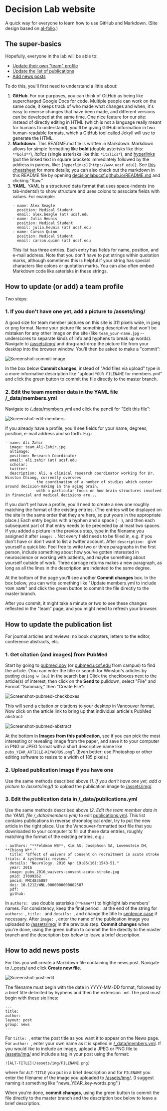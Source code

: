 # Decision Lab website

A quick way for everyone to learn how to use GitHub and Markdown. (Site design based on [al-folio](https://github.com/alshedivat/al-folio).)

## The super-basics
Hopefully, everyone in the lab will be able to:
- [Update their own "team" profile](#how-to-update-or-add-a-team-profile)
- [Update the list of publications](#how-to-update-the-publication-list)
- [Add news posts](#how-to-add-news-posts)

To do this, you'll first need to understand a little about: 
1. **GitHub**. For our purposes, you can think of GitHub as being like supercharged Google Docs for code. Multiple people can work on the same code, it keeps track of who made what changes and when, it's easy to reverse changes that have been made, and different versions can be developed at the same time. One nice feature for our site: instead of directly editing in HTML (which is not a language really meant for humans to understand), you'll be giving GitHub information in two human-readable formats, which a GitHub tool called Jekyll will use to generate the HTML. 
2. **Markdown**. This README.md file is written in Markdown. Markdown allows for simple formatting like **bold** (double asterisks like this: `**bold**`), *italics* (single asterisks like this: `*italics*`), and [hyperlinks](http://www.ucsf.edu) (put the linked text in square brackets immediately followed by the address in parens, like: `[hyperlinks](http://www.ucsf.edu)`). See [this cheatsheet](https://github.com/adam-p/markdown-here/wiki/Markdown-Cheatsheet) for more details; you can also check out the markdown in this README file by opening [decisionlabucsf.github.io/README.md](https://github.com/decisionlabucsf/decisionlabucsf.github.io/blob/master/README.md) and clicking "Raw."
3. **YAML**. YAML is a structured data format that uses space-indents (no tab-indents!) to show structure and uses colons to associate fields with values. For example:
    ```
    - name: Alex Beagle
      position: Medical Student
      email: alex.beagle (at) ucsf.edu
    - name: Julia Heunis
      position: Medical Student
      email: julia.heunis (at) ucsf.edu
    - name: Carson Quinn
      position: Medical Student
      email: carson.quinn (at) ucsf.edu
    ```
    This list has three entries. Each entry has fields for name, position, and e-mail address. Note that you don't have to put strings within quotation marks, although sometimes this is helpful if your string has special characters like colons or quotation marks. You can also often embed Markdown code like asterisks in these strings. 
    
## How to update (or add) a team profile
Two steps:
### 1. If you don't have one yet, add a picture to /assets/img/
A good size for team member pictures on this site is 311 pixels wide, in jpeg or png format. Name your picture file something descriptive that won't be mistaken for any other image on the site (like `team_your-name.jpg` -- underscores to separate kinds of info and hyphens to break up words). Navigate to [/assets/img/](https://github.com/decisionlabucsf/decisionlabucsf.github.io/tree/master/assets/img) and drag-and-drop the picture file from your desktop into the browser window. You'll then be asked to make a "commit":

![Screenshot-commit-image](/assets/img/site_readme-02-commit-image.png)

In the box below **Commit changes**, instead of "Add files via upload" type in a more informative description like "upload `YOUR FILENAME` for members.yml" and click the green button to commit the file directly to the master branch.

### 2. Edit the team member data in the YAML file /_data/members.yml
Navigate to [/_data/members.yml](https://github.com/decisionlabucsf/decisionlabucsf.github.io/blob/master/_data/members.yml) and click the pencil for "Edit this file":

![Screenshot-edit-members](/assets/img/site_readme-01-edit-data-members.png)

If you already have a profile, you'll see fields for your name, degrees, position, e-mail address and so forth. E.g.:

```
- name: Ali Zahir
  image: team_Ali-Zahir.jpg
  altimage: 
  position: Research Coordinator
  email: ali.zahir (at) ucsf.edu
  scholar: 
  twitter: 
  description: Ali, a clinical research coordinator working for Dr. Winston Chiong, currently oversees 
              the coordination of a number of studies which center around decision-making in the aging brain, 
              with a particular focus on how brain structures involved in financial and medical decisions are...
```
If you don't yet have a profile, you'll need to create a new one roughly matching the format of the existing entries. (The entries will be displayed on the site in the same order that they are here, so put yours in the appropriate place.) Each entry begins with a hyphen and a space (`- `), and then each subsequent part of that entry needs to be preceded by at least two spaces. If you added a picture in the previous step, type in the filename you assigned it after `image: `. Not every field needs to be filled in, e.g. if you don't have or don't want to list a twitter account. After `description: ` give yourself a quick bio. Feel free to write two or three paragraphs in the first person, include something about how you've gotten interested in neuroscience or working with patients, and maybe something about yourself outside of work. Three carriage returns makes a new paragraph, as long as all the lines in the description are indented to the same degree. 

At the bottom of the page you'll see another **Commit changes** box. In the box below, you can write something like "Update members.yml to include `YOUR NAME`" and click the green button to commit the file directly to the master branch. 

After you commit, it might take a minute or two to see these changes reflected in the "team" page, and you might need to refresh your browser. 

## How to update the publication list

For journal articles and reviews: no book chapters, letters to the editor, conference abstracts, etc.

### 1. Get citation (and images) from PubMed
Start by going to [pubmed.gov](http://pubmed.gov) (or [pubmed.ucsf.edu](http://pubmed.ucsf.edu) from campus) to find the article. (You can enter the title or search for Winston's articles by putting `chiong w [au]` in the search bar.) Click the checkboxes next to the article(s) of interest, then click on the **Send to** pulldown, select "File" and Format "Summary," then "Create File":

![Screenshot-pubmed-checkboxes](/assets/img/site_readme-04-pubmedexport.png)

This will send a citation or citations to your desktop in Vancouver format. Now click on the article link to bring up that individual article's PubMed abstract:

![Screenshot-pubmed-abstract](/assets/img/site_readme-03-pubmed.png)

At the bottom in **Images from this publication**, see if you can pick the most interesting or revealing image from the paper, and save it to your computer in PNG or JPEG format with a short descriptive name like `pubs_YEAR_ARTICLE-KEYWORDS.png`". (Even better: use Photoshop or other editing software to resize to a width of 185 pixels.)

### 2. Upload publication image if you have one
Use the same methods described above *(1. If you don't have one yet, add a picture to /assets/img/)* to upload the publication image to [/assets/img/](https://github.com/decisionlabucsf/decisionlabucsf.github.io/tree/master/assets/img). 

### 3. Edit the publication data in /_data/publications.yml
Use the same methods described above *(2. Edit the team member data in the YAML file /_data/members.yml)* to edit [publications.yml](https://github.com/decisionlabucsf/decisionlabucsf.github.io/blob/master/_data/publications.yml). This list contains publications in reverse chronological order, try to put the new article in the right place. Use the Vancouver-formatted text file that you downloaded to your computer to fill out these data entries, roughly matching the format of the existing entries, e.g.:
```
- authors: "**Feldman WB**, Kim AS, Josephson SA, Lowenstein DH, **Chiong W**."
  title: "Effect of waivers of consent on recruitment in acute stroke trials: A systematic review."
  details: "Neurology. 2016 Apr 19;86(16):1543-51."
  year: 2016
  image: pubs_2016_waivers-consent-acute-stroke.jpg
  pmid: 27009262
  pmcid: PMC4836887
  doi: 10.1212/WNL.0000000000002587 
  pdf:
  github:
```
In `authors: ` use double asterisks (`**Name**`) to highlight lab members' names. For consistency, keep the final period `.` at the end of the string for `authors: `, `title: ` and `details: `, and change the title to [sentence case](https://en.wikipedia.org/wiki/Letter_case#Sentence_case) if necessary. After `image: `, enter the name of the publication image you uploaded to [/assets/img/](https://github.com/decisionlabucsf/decisionlabucsf.github.io/tree/master/assets/img) in the previous step. **Commit changes** when you're done, using the green button to commit the file directly to the master branch and the description box below to leave a brief description. 

## How to add news posts
For this you will create a Markdown file containing the news post. Navigate to [/_posts/](https://github.com/decisionlabucsf/decisionlabucsf.github.io/tree/master/_posts) and click **Create new file**. 

![Screenshot-post-edit](/assets/img/site_readme-05-create-post.png)

The filename must begin with the date in YYYY-MM-DD format, followed by a brief title delimited by hyphens and then the extension `.md`. The post must begin with these six lines:
```
---
title: 
author: 
layout: post
group: news
---
```
For `title: `, enter the post title as you want it to appear on the News page. For `author: `, enter your own name as it is spelled in [/_data/members.yml](https://github.com/decisionlabucsf/decisionlabucsf.github.io/blob/master/_data/members.yml). If you would like to include an image, upload a JPEG or PNG file to [/assets/img/](https://github.com/decisionlabucsf/decisionlabucsf.github.io/tree/master/assets/img) and include a tag in your post using the format:
```
![ALT-TITLE](/assets/img/FILENAME.png)
```
where for `ALT-TITLE` you put in a brief description and for `FILENAME` you enter the filename of the image you uploaded to [/assets/img/](https://github.com/decisionlabucsf/decisionlabucsf.github.io/tree/master/assets/img). (I suggest naming it something like "news_YEAR_key-words.png".)

When you're done, **commit changes**, using the green button to commit the file directly to the master branch and the description box below to leave a brief description.

